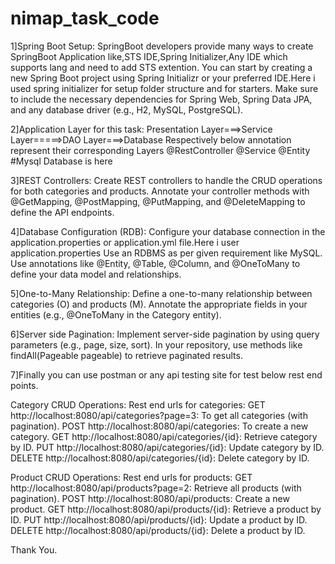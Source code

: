 # nimap_task_code

1]Spring Boot Setup:
SpringBoot developers provide many ways to create SpringBoot Application like,STS IDE,Spring Initializer,Any IDE which supports lang and need to add STS extention. You can start by creating a new Spring Boot project using Spring Initializr or your preferred IDE.Here i used spring initializer for setup folder structure and for starters.
Make sure to include the necessary dependencies for Spring Web, Spring Data JPA, and any database driver (e.g., H2, MySQL, PostgreSQL).

2]Application Layer for this task:
  Presentation Layer===>Service Layer=====>DAO Layer===>Database Respectively below annotation represent their corresponding Layers
  @RestController       @Service           @Entity       #Mysql Database is here 

3]REST Controllers:
Create REST controllers to handle the CRUD operations for both categories and products.
Annotate your controller methods with @GetMapping, @PostMapping, @PutMapping, and @DeleteMapping to define the API endpoints.

4]Database Configuration (RDB):
Configure your database connection in the application.properties or application.yml file.Here i user application.properties
Use an RDBMS as per given requirement like MySQL.
Use annotations like @Entity, @Table, @Column, and @OneToMany to define your data model and relationships.


5]One-to-Many Relationship:
Define a one-to-many relationship between categories (O) and products (M).
Annotate the appropriate fields in your entities (e.g., @OneToMany in the Category entity).

6]Server side Pagination:
Implement server-side pagination by using query parameters (e.g., page, size, sort).
In your repository, use methods like findAll(Pageable pageable) to retrieve paginated results.


7]Finally you can use postman or any api testing site for test below rest end points.

Category CRUD Operations:
Rest end urls for categories:
GET http://localhost:8080/api/categories?page=3: To get all categories (with pagination).
POST http://localhost:8080/api/categories: To create a new category.
GET http://localhost:8080/api/categories/{id}: Retrieve category by ID.
PUT http://localhost:8080/api/categories/{id}: Update category by ID.
DELETE http://localhost:8080/api/categories/{id}: Delete category by ID.

Product CRUD Operations:
Rest end urls for products:
GET http://localhost:8080/api/products?page=2: Retrieve all products (with pagination).
POST http://localhost:8080/api/products: Create a new product.
GET http://localhost:8080/api/products/{id}: Retrieve a product by ID.
PUT http://localhost:8080/api/products/{id}: Update a product by ID.
DELETE http://localhost:8080/api/products/{id}: Delete a product by ID.

Thank You.

